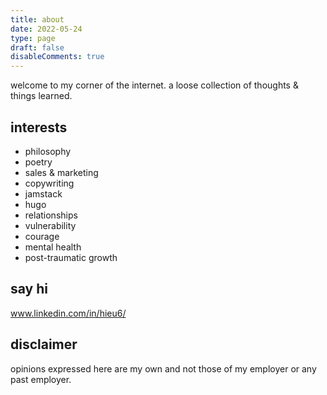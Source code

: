 ```yaml
---
title: about
date: 2022-05-24
type: page
draft: false
disableComments: true
---
```


welcome to my corner of the internet. 
a loose collection of thoughts & things learned.

## interests

- philosophy
- poetry
- sales & marketing
- copywriting
- jamstack 
- hugo
- relationships
- vulnerability
- courage
- mental health
- post-traumatic growth

## say hi

www.linkedin.com/in/hieu6/


## disclaimer
opinions expressed here are my own and not those of my employer or any past employer.
